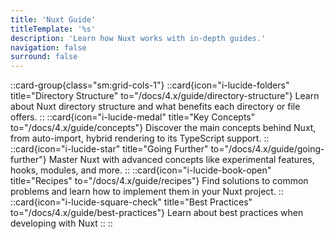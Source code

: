 ```yaml
---
title: 'Nuxt Guide'
titleTemplate: '%s'
description: 'Learn how Nuxt works with in-depth guides.'
navigation: false
surround: false
---
```


::card-group{class="sm:grid-cols-1"}
  ::card{icon="i-lucide-folders" title="Directory Structure" to="/docs/4.x/guide/directory-structure"}
  Learn about Nuxt directory structure and what benefits each directory or file offers.
  ::
  ::card{icon="i-lucide-medal" title="Key Concepts" to="/docs/4.x/guide/concepts"}
  Discover the main concepts behind Nuxt, from auto-import, hybrid rendering to its TypeScript support.
  ::
  ::card{icon="i-lucide-star" title="Going Further" to="/docs/4.x/guide/going-further"}
  Master Nuxt with advanced concepts like experimental features, hooks, modules, and more.
  ::
  ::card{icon="i-lucide-book-open" title="Recipes" to="/docs/4.x/guide/recipes"}
  Find solutions to common problems and learn how to implement them in your Nuxt project.
  ::
  ::card{icon="i-lucide-square-check" title="Best Practices" to="/docs/4.x/guide/best-practices"}
  Learn about best practices when developing with Nuxt
  ::
::
